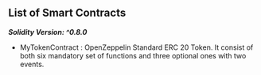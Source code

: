 ## List of Smart Contracts

**_Solidity Version: ^0.8.0_**

- MyTokenContract : OpenZeppelin Standard ERC 20 Token. It consist of both six mandatory set of functions and three optional ones with two events.
